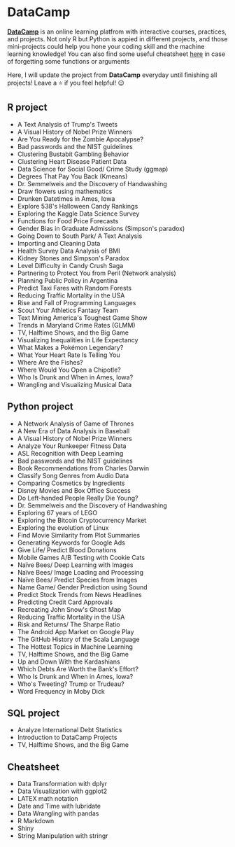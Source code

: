 # DataCamp #

[**DataCamp**](https://www.datacamp.com) is an online learning platfrom with interactive courses, practices, and projects. Not only R but Python is appied in different projects, and those mini-projects could help you hone your coding skill and the machine learning knowledge! You can also find some useful cheatsheet [here](https://github.com/jusliu9547/DataCamp/tree/master/Cheatsheet) in case of forgetting some functions or arguments

Here, I will update the project from **DataCamp** everyday until finishing all projects! Leave a :star: if you feel helpful! :wink:

## R project 

* A Text Analysis of Trump's Tweets
* A Visual History of Nobel Prize Winners
* Are You Ready for the Zombie Apocalypse?
* Bad passwords and the NIST guidelines
* Clustering Bustabit Gambling Behavior
* Clustering Heart Disease Patient Data
* Data Science for Social Good/ Crime Study (ggmap)
* Degrees That Pay You Back (Kmeans)
* Dr. Semmelweis and the Discovery of Handwashing
* Draw flowers using mathematics
* Drunken Datetimes in Ames, Iowa
* Explore 538's Halloween Candy Rankings
* Exploring the Kaggle Data Science Survey
* Functions for Food Price Forecasts
* Gender Bias in Graduate Admissions (Simpson's paradox)
* Going Down to South Park/ A Text Analysis
* Importing and Cleaning Data
* Health Survey Data Analysis of BMI
* Kidney Stones and Simpson's Paradox
* Level Difficulty in Candy Crush Saga
* Partnering to Protect You from Peril (Network analysis)
* Planning Public Policy in Argentina
* Predict Taxi Fares with Random Forests
* Reducing Traffic Mortality in the USA
* Rise and Fall of Programming Languages
* Scout Your Athletics Fantasy Team
* Text Mining America's Toughest Game Show
* Trends in Maryland Crime Rates (GLMM)
* TV, Halftime Shows, and the Big Game
* Visualizing Inequalities in Life Expectancy
* What Makes a Pokémon Legendary?
* What Your Heart Rate Is Telling You
* Where Are the Fishes?
* Where Would You Open a Chipotle?
* Who Is Drunk and When in Ames, Iowa?
* Wrangling and Visualizing Musical Data

## Python project ##

* A Network Analysis of Game of Thrones
* A New Era of Data Analysis in Baseball
* A Visual History of Nobel Prize Winners
* Analyze Your Runkeeper Fitness Data
* ASL Recognition with Deep Learning
* Bad passwords and the NIST guidelines
* Book Recommendations from Charles Darwin
* Classify Song Genres from Audio Data
* Comparing Cosmetics by Ingredients
* Disney Movies and Box Office Success
* Do Left-handed People Really Die Young?
* Dr. Semmelweis and the Discovery of Handwashing
* Exploring 67 years of LEGO
* Exploring the Bitcoin Cryptocurrency Market
* Exploring the evolution of Linux
* Find Movie Similarity from Plot Summaries
* Generating Keywords for Google Ads
* Give Life/ Predict Blood Donations
* Mobile Games A/B Testing with Cookie Cats
* Naïve Bees/ Deep Learning with Images
* Naïve Bees/ Image Loading and Processing
* Naïve Bees/ Predict Species from Images
* Name Game/ Gender Prediction using Sound
* Predict Stock Trends from News Headlines
* Predicting Credit Card Approvals
* Recreating John Snow's Ghost Map
* Reducing Traffic Mortality in the USA
* Risk and Returns/ The Sharpe Ratio
* The Android App Market on Google Play
* The GitHub History of the Scala Language
* The Hottest Topics in Machine Learning
* TV, Halftime Shows, and the Big Game
* Up and Down With the Kardashians
* Which Debts Are Worth the Bank's Effort?
* Who Is Drunk and When in Ames, Iowa?
* Who's Tweeting? Trump or Trudeau?
* Word Frequency in Moby Dick

## SQL project ##

* Analyze International Debt Statistics
* Introduction to DataCamp Projects 
* TV, Halftime Shows, and the Big Game

## Cheatsheet ##

* Data Transformation with dplyr
* Data Visualization with ggplot2
* LATEX math notation
* Date and Time with lubridate
* Data Wrangling with pandas
* R Markdown
* Shiny
* String Manipulation with stringr

